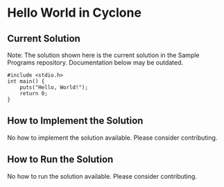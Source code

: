 # Hello World in Cyclone

## Current Solution

Note: The solution shown here is the current solution in the Sample Programs repository. Documentation below may be outdated.

```Cyclone
#include <stdio.h>
int main() {
	puts("Hello, World!");
	return 0;
}

```

## How to Implement the Solution

No how to implement the solution available. Please consider contributing.

## How to Run the Solution

No how to run the solution available. Please consider contributing.